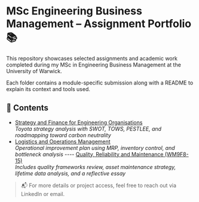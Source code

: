 # MSc Engineering Business Management – Assignment Portfolio 📚

This repository showcases selected assignments and academic work completed during my MSc in Engineering Business Management at the University of Warwick.

Each folder contains a module-specific submission along with a README to explain its context and tools used.

## 📂 Contents

- [Strategy and Finance for Engineering Organisations](./Strategy-and-Finance-Assignment)  
  *Toyota strategy analysis with SWOT, TOWS, PESTLEE, and roadmapping toward carbon neutrality*
- [Logistics and Operations Management](./Logistics-and-Operations-Assignment)  
  *Operational improvement plan using MRP, inventory control, and bottleneck analysis*
---- [Quality, Reliability and Maintenance (WM9F8-15)](./Quality,%20Reliability%20and%20Maintenance%20(WM9F8-15))  
  *Includes quality frameworks review, asset maintenance strategy, lifetime data analysis, and a reflective essay*


> 📬 For more details or project access, feel free to reach out via LinkedIn or email.

